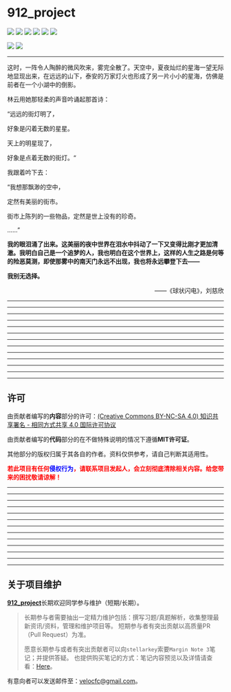 # 912_project

[![](https://img.shields.io/badge/Author-@73fc-green.svg)](https://github.com/73fc)
[![](https://img.shields.io/badge/Author-@stellarkey-blue.svg)](https://github.com/stellarkey)
[![](https://img.shields.io/badge/Author-@pythonlearninger-orange.svg)](https://github.com/pythonlearninger)
[![](https://img.shields.io/badge/Author-@Jiang_Li-purple.svg)](https://github.com/louieworth)
[![](https://img.shields.io/badge/Author-@Jack_yang-yellow.svg)](https://github.com/GateYag)
[![](https://img.shields.io/badge/Author-@DomenWang-red.svg)](https://github.com/DomenWang)

![](https://img.shields.io/badge/License-MIT-000000.svg)
![](https://img.shields.io/badge/License-CC:BY:NC:SA::4.0-000000.svg)

---

这时，一阵令人陶醉的微风吹来，雾完全散了。天空中，夏夜灿烂的星海一望无际地显现出来，在远远的山下，泰安的万家灯火也形成了另一片小小的星海，仿佛是前者在一个小湖中的倒影。

林云用她那轻柔的声音吟诵起那首诗：

“远远的街灯明了，

好象是闪着无数的星星。

天上的明星现了，

好象是点着无数的街灯。“

我跟着吟下去：

“我想那飘渺的空中，

定然有美丽的街市。

街市上陈列的一些物品，定然是世上没有的珍奇。

……”

**我的眼泪涌了出来。这美丽的夜中世界在泪水中抖动了一下又变得比刚才更加清澈。我明白自己是一个追梦的人，我也明白在这个世界上，这样的人生之路是何等的险恶莫测，即使那雾中的南天门永远不出现，我也将永远攀登下去——**

**我别无选择。**

<p align="right">——《球状闪电》，刘慈欣</p>

---

---

---

---

---

---

---

---

---

---

---

---

---

## 许可

由贡献者编写的**内容**部分的许可：[(Creative Commons BY-NC-SA 4.0) 知识共享署名 - 相同方式共享 4.0 国际许可协议](https://creativecommons.org/licenses/by-nc-sa/4.0/deed.zh)

由贡献者编写的**代码**部分的在不做特殊说明的情况下遵循**MIT许可证**。

其他部分的版权归属于其各自的作者。资料仅供参考，请自己判断其适用性。

**<font color=red>若此项目有任何<font color=blue>侵权行为</font>，请联系项目发起人，会立刻彻底清除相关内容。给您带来的困扰敬请谅解！</font>**

---

---

---

---

---

---

---

---

---

---

---

---

---

## 关于项目维护

[**912_project**](https://github.com/stellarkey/912_project)长期欢迎同学参与维护（短期/长期）。

> 长期参与者需要抽出一定精力维护包括：撰写习题/真题解析，收集整理最新资讯/资料，管理和维护项目等。
> 短期参与者有突出贡献以高质量PR（Pull Request）为准。
>
> 愿意长期参与或者有突出贡献者可以向`stellarkey`索要`Margin Note 3`笔记；并提供答疑。
> 也提供购买笔记的方式：笔记内容预览以及详情请查看：[Here](https://github.com/stellarkey/912_project/blob/master/2%20%E7%BB%8F%E9%AA%8C%E5%B8%96/%E7%AC%94%E8%AE%B0/iPad%20Margin%20Note%203%E7%AC%94%E8%AE%B0%E8%AF%B4%E6%98%8E.md)。

有意向者可以发送邮件至：[velocfc@gmail.com](mailto:velocfc@gmail.com)。